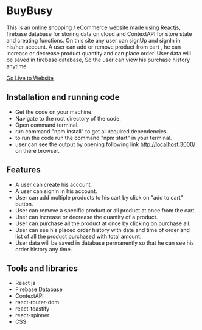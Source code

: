 <h1>BuyBusy</h1>
<p>This is an online shopping / eCommerce website made using Reactjs, firebase database for storing data on cloud and ContextAPI for store state and creating functions. On this site any user can signUp and signIn in his/her account. A user can add or remove product from cart , he can increase or decrease product quantity and can place order. User data will be saved in firebase database, So the user can view his purchase history anytime.</p>

<a href="https://650056c7130f9465f8f25c7c--fanciful-hummingbird-71960f.netlify.app/">Go Live to Website</a>


<h2>Installation and running code</h2>
<ul>
  <li>Get the code on your machine.</li>
  <li>Navigate to the root directory of the code.</li>
  <li>Open command terminal.</li>
  <li>run command "npm install" to get all required dependencies.</li>
  <li>to run the code run the command "npm start" in your terminal.</li>
  <li>user can see the output by opening following link <a href="http://localhost:3000/">http://localhost:3000/</a> on there browser.</li>
</ul>

<h2>Features</h2>
<ul>
  <li>A user can create his account.</li>
  <li>A user can signIn in his account.</li>
  <li>User can add multiple products to his cart by click on "add to cart" button.</li>
  <li>User can remove a specific product or all product at once from the cart.</li>
  <li>User can increase or decrease the quantity of a product.</li>
  <li>User can purchase all the product at once by clicking on purchase all.</li>
  <li>User can see his placed order history with date and time of order and list of all the product purchased with total amount.</li></li>
  <li>User data will be saved in database permanently so that he can see his order history any time.</li>
</ul>

<h2>Tools and libraries</h2>
<ul>
  <li>React js</li>
  <li>Firebase Database</li>
  <li>ContextAPI</li>
  <li>react-router-dom</li>
  <li>react-toastify</li>
  <li>react-spinner</li>
  <li>CSS</li>
</ul>

